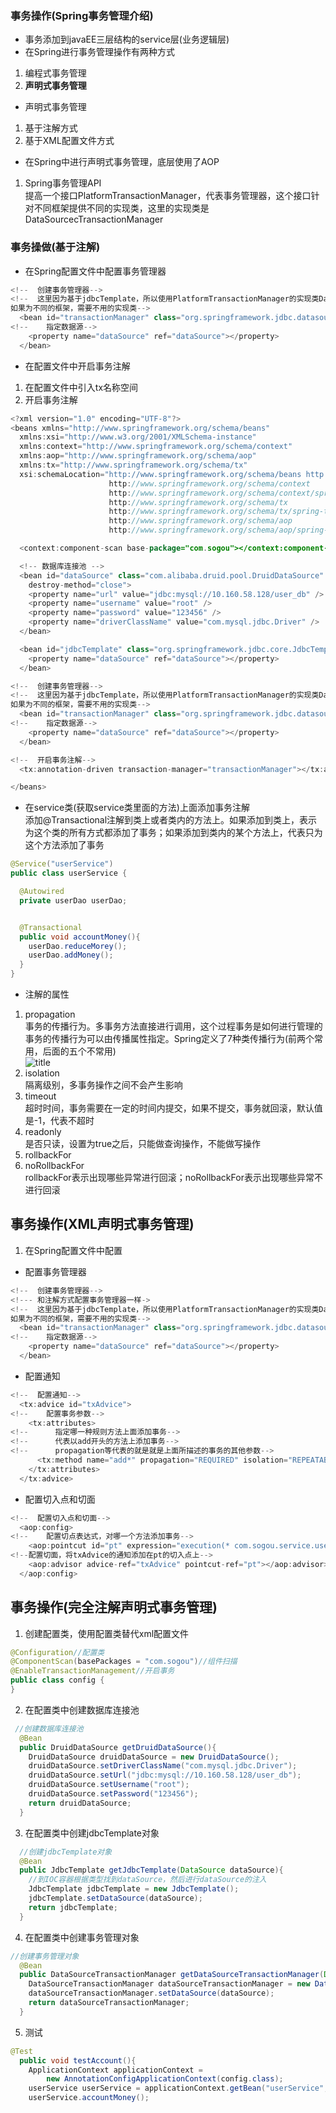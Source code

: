 ### 事务操作(Spring事务管理介绍)  
+ 事务添加到javaEE三层结构的service层(业务逻辑层)  
+ 在Spring进行事务管理操作有两种方式  
1. 编程式事务管理  
2. **声明式事务管理**  
+ 声明式事务管理  
1. 基于注解方式  
2. 基于XML配置文件方式  
+ 在Spring中进行声明式事务管理，底层使用了AOP  
1. Spring事务管理API  
提高一个接口PlatformTransactionManager，代表事务管理器，这个接口针对不同框架提供不同的实现类，这里的实现类是DataSourcecTransactionManager  
### 事务操做(基于注解)  
+ 在Spring配置文件中配置事务管理器  
```java
<!--  创建事务管理器-->
<!--  这里因为基于jdbcTemplate，所以使用PlatformTransactionManager的实现类DataSourceTransactionManager
如果为不同的框架，需要不用的实现类-->
  <bean id="transactionManager" class="org.springframework.jdbc.datasource.DataSourceTransactionManager">
<!--    指定数据源-->
    <property name="dataSource" ref="dataSource"></property>
  </bean>
```
+ 在配置文件中开启事务注解  
1. 在配置文件中引入tx名称空间  
2. 开启事务注解  
```java
<?xml version="1.0" encoding="UTF-8"?>
<beans xmlns="http://www.springframework.org/schema/beans"
  xmlns:xsi="http://www.w3.org/2001/XMLSchema-instance"
  xmlns:context="http://www.springframework.org/schema/context"
  xmlns:aop="http://www.springframework.org/schema/aop"
  xmlns:tx="http://www.springframework.org/schema/tx"
  xsi:schemaLocation="http://www.springframework.org/schema/beans http://www.springframework.org/schema/beans/spring-beans.xsd
                      http://www.springframework.org/schema/context
                      http://www.springframework.org/schema/context/spring-context.xsd
                      http://www.springframework.org/schema/tx
                      http://www.springframework.org/schema/tx/spring-tx.xsd
                      http://www.springframework.org/schema/aop
                      http://www.springframework.org/schema/aop/spring-aop.xsd">

  <context:component-scan base-package="com.sogou"></context:component-scan>

  <!-- 数据库连接池 -->
  <bean id="dataSource" class="com.alibaba.druid.pool.DruidDataSource"
    destroy-method="close">
    <property name="url" value="jdbc:mysql://10.160.58.128/user_db" />
    <property name="username" value="root" />
    <property name="password" value="123456" />
    <property name="driverClassName" value="com.mysql.jdbc.Driver" />
  </bean>

  <bean id="jdbcTemplate" class="org.springframework.jdbc.core.JdbcTemplate">
    <property name="dataSource" ref="dataSource"></property>
  </bean>

<!--  创建事务管理器-->
<!--  这里因为基于jdbcTemplate，所以使用PlatformTransactionManager的实现类DataSourceTransactionManager
如果为不同的框架，需要不用的实现类-->
  <bean id="transactionManager" class="org.springframework.jdbc.datasource.DataSourceTransactionManager">
<!--    指定数据源-->
    <property name="dataSource" ref="dataSource"></property>
  </bean>

<!--  开启事务注解-->
  <tx:annotation-driven transaction-manager="transactionManager"></tx:annotation-driven>

</beans>
```
+ 在service类(获取service类里面的方法)上面添加事务注解  
添加@Transactional注解到类上或者类内的方法上。如果添加到类上，表示为这个类的所有方式都添加了事务；如果添加到类内的某个方法上，代表只为这个方法添加了事务  
```java
@Service("userService")
public class userService {

  @Autowired
  private userDao userDao;


  @Transactional
  public void accountMoney(){
    userDao.reduceMorey();
    userDao.addMoney();
  }
}
```
+ 注解的属性  
1. propagation  
事务的传播行为。多事务方法直接进行调用，这个过程事务是如何进行管理的  
事务的传播行为可以由传播属性指定。Spring定义了7种类传播行为(前两个常用，后面的五个不常用)  
![title](https://gitee.com/liujinxi931204/image/raw/master/gitnote/2020/09/23/1600869494379-1600869494606.png)  
2. isolation  
隔离级别，多事务操作之间不会产生影响  
3. timeout  
超时时间，事务需要在一定的时间内提交，如果不提交，事务就回滚，默认值是-1，代表不超时  
4. readonly  
是否只读，设置为true之后，只能做查询操作，不能做写操作  
5. rollbackFor
6. noRollbackFor  
rollbackFor表示出现哪些异常进行回滚；noRollbackFor表示出现哪些异常不进行回滚  
## 事务操作(XML声明式事务管理)  
1. 在Spring配置文件中配置  
+ 配置事务管理器  
```java
<!--  创建事务管理器-->
<!--- 和注解方式配置事务管理器一样->
<!--  这里因为基于jdbcTemplate，所以使用PlatformTransactionManager的实现类DataSourceTransactionManager
如果为不同的框架，需要不用的实现类-->
  <bean id="transactionManager" class="org.springframework.jdbc.datasource.DataSourceTransactionManager">
<!--    指定数据源-->
    <property name="dataSource" ref="dataSource"></property>
  </bean>
```
+ 配置通知  
```java
<!--  配置通知-->
  <tx:advice id="txAdvice">
<!--    配置事务参数-->
    <tx:attributes>
<!--      指定哪一种规则方法上面添加事务-->
<!--      代表以add开头的方法上添加事务-->
<!--      propagation等代表的就是就是上面所描述的事务的其他参数-->
      <tx:method name="add*" propagation="REQUIRED" isolation="REPEATABLE_READ"/>
    </tx:attributes>
  </tx:advice>
```
+ 配置切入点和切面  
```java
<!--  配置切入点和切面-->
  <aop:config>
<!--    配置切点表达式，对哪一个方法添加事务-->
    <aop:pointcut id="pt" expression="execution(* com.sogou.service.userService.*(..))"/>
<!--配置切面，将txAdvice的通知添加在pt的切入点上-->
    <aop:advisor advice-ref="txAdvice" pointcut-ref="pt"></aop:advisor>
  </aop:config>
```
## 事务操作(完全注解声明式事务管理)  
1. 创建配置类，使用配置类替代xml配置文件  
```java
@Configuration//配置类
@ComponentScan(basePackages = "com.sogou")//组件扫描
@EnableTransactionManagement//开启事务
public class config {
}
```
2. 在配置类中创建数据库连接池  
```java
 //创建数据库连接池
  @Bean
  public DruidDataSource getDruidDataSource(){
    DruidDataSource druidDataSource = new DruidDataSource();
    druidDataSource.setDriverClassName("com.mysql.jdbc.Driver");
    druidDataSource.setUrl("jdbc:mysql://10.160.58.128/user_db");
    druidDataSource.setUsername("root");
    druidDataSource.setPassword("123456");
    return druidDataSource;
  }
```
3. 在配置类中创建jdbcTemplate对象  
```java
  //创建jdbcTemplate对象
  @Bean
  public JdbcTemplate getJdbcTemplate(DataSource dataSource){
    //到IOC容器根据类型找到dataSource，然后进行dataSource的注入
    JdbcTemplate jdbcTemplate = new JdbcTemplate();
    jdbcTemplate.setDataSource(dataSource);
    return jdbcTemplate;
  }
```
4. 在配置类中创建事务管理对象  
```java
//创建事务管理对象
  @Bean
  public DataSourceTransactionManager getDataSourceTransactionManager(DataSource dataSource){
    DataSourceTransactionManager dataSourceTransactionManager = new DataSourceTransactionManager();
    dataSourceTransactionManager.setDataSource(dataSource);
    return dataSourceTransactionManager;
  }
```
5. 测试  
```java
@Test
  public void testAccount(){
    ApplicationContext applicationContext =
        new AnnotationConfigApplicationContext(config.class);
    userService userService = applicationContext.getBean("userService", userService.class);
    userService.accountMoney();
```














